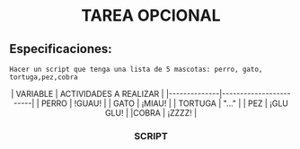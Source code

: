 # <div align="center"> TAREA OPCIONAL </div>

## Especificaciones:
```
Hacer un script que tenga una lista de 5 mascotas: perro, gato, tortuga,pez,cobra 

```
<div align="center">
| VARIABLE     | ACTIVIDADES A REALIZAR |
|--------------|------------------------|
| PERRO        |        !GUAU!          |
| GATO         |        ¡MIAU!          |
| TORTUGA      |        "..."           |
| PEZ          |       ¡GLU GLU!        |
|COBRA         |        ¡ZZZZ!          |

</div>

<div align="center">

### SCRIPT

</div>